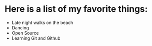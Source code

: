 # Here is a list of my favorite things:
- Late night walks on the beach
- Dancing
- Open Source
- Learning Git and Github
